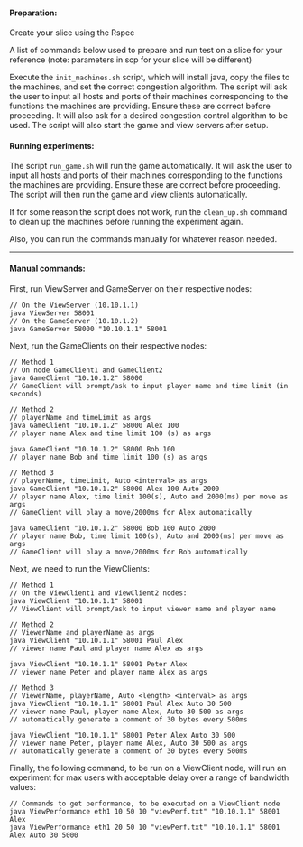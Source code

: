 #### Preparation:

Create your slice using the Rspec

A list of commands below used to prepare and run test on a slice
for your reference (note: parameters in scp for your slice will be different)

Execute the `init_machines.sh` script, which will install java, copy the files to the machines, and set the correct congestion algorithm. The script will ask the user to input all hosts and ports of their machines corresponding to the functions the machines are providing. Ensure these are correct before proceeding. It will also ask for a desired congestion control algorithm to be used. The script will also start the game and view servers after setup.

#### Running experiments:

The script `run_game.sh` will run the game automatically. It will ask the user to input all hosts and ports of their machines corresponding to the functions the machines are providing. Ensure these are correct before proceeding. The script will then run the game and view clients automatically.

If for some reason the script does not work, run the `clean_up.sh` command to clean up the machines before running the experiment again.

Also, you can run the commands manually for whatever reason needed.

---

#### Manual commands:
First, run ViewServer and GameServer on their respective nodes:

```
// On the ViewServer (10.10.1.1)
java ViewServer 58001 
// On the GameServer (10.10.1.2)
java GameServer 58000 "10.10.1.1" 58001
```


Next, run the GameClients on their respective nodes:

```
// Method 1
// On node GameClient1 and GameClient2
java GameClient "10.10.1.2" 58000
// GameClient will prompt/ask to input player name and time limit (in seconds)

// Method 2
// playerName and timeLimit as args
java GameClient "10.10.1.2" 58000 Alex 100
// player name Alex and time limit 100 (s) as args

java GameClient "10.10.1.2" 58000 Bob 100
// player name Bob and time limit 100 (s) as args

// Method 3
// playerName, timeLimit, Auto <interval> as args
java GameClient "10.10.1.2" 58000 Alex 100 Auto 2000
// player name Alex, time limit 100(s), Auto and 2000(ms) per move as args
// GameClient will play a move/2000ms for Alex automatically 

java GameClient "10.10.1.2" 58000 Bob 100 Auto 2000
// player name Bob, time limit 100(s), Auto and 2000(ms) per move as args
// GameClient will play a move/2000ms for Bob automatically 
```

Next, we need to run the ViewClients: 

```
// Method 1
// On the ViewClient1 and ViewClient2 nodes:
java ViewClient "10.10.1.1" 58001
// ViewClient will prompt/ask to input viewer name and player name

// Method 2
// ViewerName and playerName as args
java ViewClient "10.10.1.1" 58001 Paul Alex 
// viewer name Paul and player name Alex as args

java ViewClient "10.10.1.1" 58001 Peter Alex 
// viewer name Peter and player name Alex as args

// Method 3
// ViewerName, playerName, Auto <length> <interval> as args
java ViewClient "10.10.1.1" 58001 Paul Alex Auto 30 500
// viewer name Paul, player name Alex, Auto 30 500 as args
// automatically generate a comment of 30 bytes every 500ms

java ViewClient "10.10.1.1" 58001 Peter Alex Auto 30 500
// viewer name Peter, player name Alex, Auto 30 500 as args
// automatically generate a comment of 30 bytes every 500ms
```


Finally, the following command, to be run on a ViewClient node, will run an experiment for max users with acceptable delay over a range of bandwidth values: 

```
// Commands to get performance, to be executed on a ViewClient node
java ViewPerformance eth1 10 50 10 "viewPerf.txt" "10.10.1.1" 58001 Alex
java ViewPerformance eth1 20 50 10 "viewPerf.txt" "10.10.1.1" 58001 Alex Auto 30 5000
```